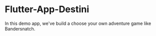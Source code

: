 # Flutter-App-Destini

In this demo app, we've build a  choose your own adventure game like Bandersnatch.
